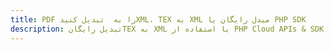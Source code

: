 ---title: PDF را به  تبدیل کنیدXML، TEX به XML مبدل رایگان یا PHP SDKdescription: تبدیل رایگانTEX به XML با استفاده از PHP Cloud APIs & SDK همچنین اسناد PDF را در Cloud ایجاد، ویرایش و رندر کنید.---